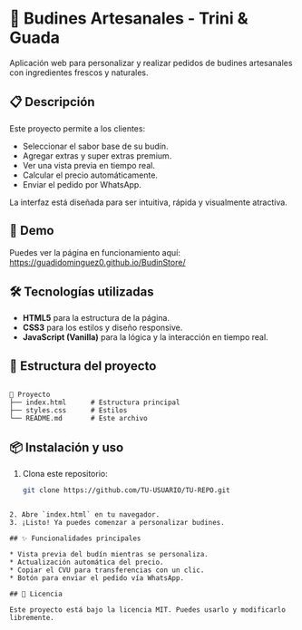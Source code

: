 # 🧁 Budines Artesanales - Trini & Guada

Aplicación web para personalizar y realizar pedidos de budines artesanales con ingredientes frescos y naturales.

## 📋 Descripción
Este proyecto permite a los clientes:
- Seleccionar el sabor base de su budín.
- Agregar extras y super extras premium.
- Ver una vista previa en tiempo real.
- Calcular el precio automáticamente.
- Enviar el pedido por WhatsApp.

La interfaz está diseñada para ser intuitiva, rápida y visualmente atractiva.

## 🚀 Demo
Puedes ver la página en funcionamiento aquí:  
https://guadidominguez0.github.io/BudinStore/

## 🛠️ Tecnologías utilizadas
- **HTML5** para la estructura de la página.
- **CSS3** para los estilos y diseño responsive.
- **JavaScript (Vanilla)** para la lógica y la interacción en tiempo real.

## 📂 Estructura del proyecto
```

📁 Proyecto
├── index.html      # Estructura principal
├── styles.css      # Estilos
└── README.md       # Este archivo

````

## 📦 Instalación y uso
1. Clona este repositorio:
   ```bash
   git clone https://github.com/TU-USUARIO/TU-REPO.git
````

2. Abre `index.html` en tu navegador.
3. ¡Listo! Ya puedes comenzar a personalizar budines.

## ✨ Funcionalidades principales

* Vista previa del budín mientras se personaliza.
* Actualización automática del precio.
* Copiar el CVU para transferencias con un clic.
* Botón para enviar el pedido vía WhatsApp.

## 📄 Licencia

Este proyecto está bajo la licencia MIT. Puedes usarlo y modificarlo libremente.
